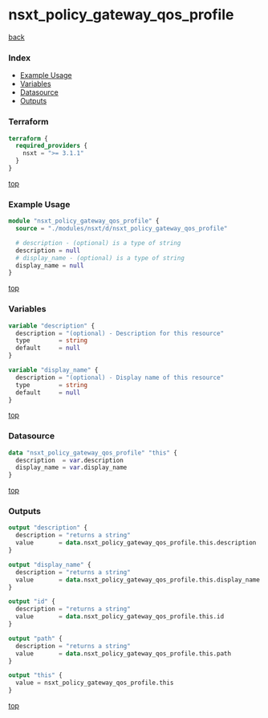 # nsxt_policy_gateway_qos_profile

[back](../nsxt.md)

### Index

- [Example Usage](#example-usage)
- [Variables](#variables)
- [Datasource](#datasource)
- [Outputs](#outputs)

### Terraform

```terraform
terraform {
  required_providers {
    nsxt = ">= 3.1.1"
  }
}
```

[top](#index)

### Example Usage

```terraform
module "nsxt_policy_gateway_qos_profile" {
  source = "./modules/nsxt/d/nsxt_policy_gateway_qos_profile"

  # description - (optional) is a type of string
  description = null
  # display_name - (optional) is a type of string
  display_name = null
}
```

[top](#index)

### Variables

```terraform
variable "description" {
  description = "(optional) - Description for this resource"
  type        = string
  default     = null
}

variable "display_name" {
  description = "(optional) - Display name of this resource"
  type        = string
  default     = null
}
```

[top](#index)

### Datasource

```terraform
data "nsxt_policy_gateway_qos_profile" "this" {
  description  = var.description
  display_name = var.display_name
}
```

[top](#index)

### Outputs

```terraform
output "description" {
  description = "returns a string"
  value       = data.nsxt_policy_gateway_qos_profile.this.description
}

output "display_name" {
  description = "returns a string"
  value       = data.nsxt_policy_gateway_qos_profile.this.display_name
}

output "id" {
  description = "returns a string"
  value       = data.nsxt_policy_gateway_qos_profile.this.id
}

output "path" {
  description = "returns a string"
  value       = data.nsxt_policy_gateway_qos_profile.this.path
}

output "this" {
  value = nsxt_policy_gateway_qos_profile.this
}
```

[top](#index)